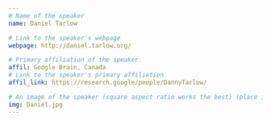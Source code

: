 ```yaml
---
# Name of the speaker
name: Daniel Tarlow

# Link to the speaker's webpage
webpage: http://daniel.tarlow.org/

# Primary affiliation of the speaker
affil: Google Brain, Canada 
# Link to the speaker's primary affiliation
affil_link: https://research.google/people/DannyTarlow/

# An image of the speaker (square aspect ratio works the best) (place in the `assets/img/speakers` directory)
img: Daniel.jpg
---
```


<!-- Whatever you write below will show up as the speaker's bio -->


